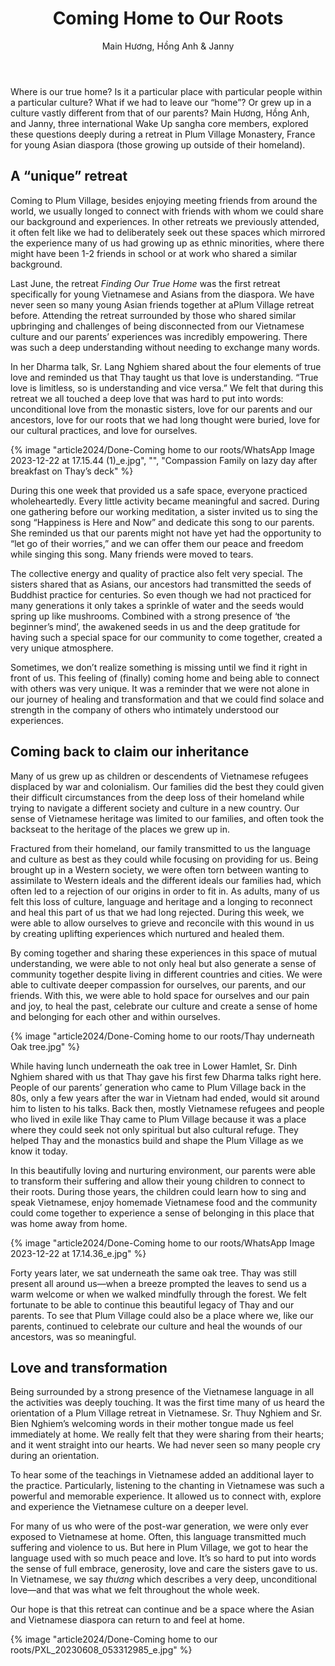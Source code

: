 ﻿---
title: Coming Home to Our Roots
author: Main Hương, Hồng Anh & Janny
---

<!-- https://plumvillage.org/articles/coming-home-to-our-roots -->

<p class="editors-preface">Where is our true home? Is it a particular place with particular people within a particular culture? What if we had to leave our “home”? Or grew up in a culture vastly different from that of our parents? Main Hương, Hồng Anh, and Janny, three international Wake Up sangha core members, explored these questions deeply during a retreat in Plum Village Monastery, France for young Asian diaspora (those growing up outside of their homeland).</p>

## A “unique” retreat

Coming to Plum Village, besides enjoying meeting friends from around the world, we usually longed to connect with friends with whom we could share our background and experiences. In other retreats we previously attended, it often felt like we had to deliberately seek out these spaces which mirrored the experience many of us had growing up as ethnic minorities, where there might have been 1-2 friends in school or at work who shared a similar background.

Last June, the retreat *Finding Our True Home* was the first retreat specifically for young Vietnamese and Asians from the diaspora. We have never seen so many young Asian friends together at aPlum Village retreat before. Attending the retreat surrounded by those who shared similar upbringing and challenges of being disconnected from our Vietnamese culture and our parents’ experiences was incredibly empowering. There was such a deep understanding without needing to exchange many words. 

In her Dharma talk, Sr. Lang Nghiem shared about the four elements of true love and reminded us that Thay taught us that love is understanding. “True love is limitless, so is understanding and vice versa.” We felt that during this retreat we all touched a deep love that was hard to put into words: unconditional love from the monastic sisters, love for our parents and our ancestors, love for our roots that we had long thought were buried, love for our cultural practices, and love for ourselves.

<div class="removeTopMarginInFollowingElem"></div>

{% image "article2024/Done-Coming home to our roots/WhatsApp Image 2023-12-22 at 17.15.44 (1)_e.jpg", "", "Compassion Family on lazy day after breakfast on Thay’s deck" %}

During this one week that provided us a safe space, everyone practiced wholeheartedly. Every little activity became meaningful and sacred.  During one gathering before our working meditation, a sister invited us to sing the song “Happiness is Here and Now” and dedicate this song to our parents. She reminded us that our parents might not have yet had the opportunity to “let go of their worries,” and we can offer them our peace and freedom while singing this song. Many friends were moved to tears.

The collective energy and quality of practice also felt very special. The sisters shared that as Asians, our ancestors had transmitted the seeds of Buddhist practice for centuries. So even though we had not practiced for many generations it only takes a sprinkle of water and the seeds would spring up like mushrooms. Combined with a strong presence of ‘the beginner’s mind’, the awakened seeds in us and the deep gratitude for having such a special space for our community to come together, created a very unique atmosphere.

Sometimes, we don’t realize something is missing until we find it right in front of us. This feeling of (finally) coming home and being able to connect with others was very unique. It was a reminder that we were not alone in our journey of healing and transformation and that we could find solace and strength in the company of others who intimately understood our experiences.

## Coming back to claim our inheritance

Many of us grew up as children or descendents of Vietnamese refugees displaced by war and colonialism. Our families did the best they could given their difficult circumstances from the deep loss of their homeland while trying to navigate a different society and culture in a new country. Our sense of Vietnamese heritage was limited to our families, and often took the backseat to the heritage of the places we grew up in.

Fractured from their homeland, our family transmitted to us the language and culture as best as they could while focusing on providing for us. Being brought up in a Western society, we were often torn between wanting to assimilate to Western ideals and the different ideals our families had, which often led to a rejection of our origins in order to fit in. As adults, many of us felt this loss of culture, language and heritage and a longing to reconnect and heal this part of us that we had long rejected. During this week, we were able to allow ourselves to grieve and reconcile with this wound in us by creating uplifting experiences which nurtured and healed them.

By coming together and sharing these experiences in this space of mutual understanding, we were able to not only heal but also generate a sense of community together despite living in different countries and cities. We were able to cultivate deeper compassion for ourselves, our parents, and our friends. With this, we were able to hold space for ourselves and our pain and joy, to heal the past, celebrate our culture and create a sense of home and belonging for each other and within ourselves.

{% image "article2024/Done-Coming home to our roots/Thay underneath Oak tree.jpg" %}

While having lunch underneath the oak tree in Lower Hamlet, Sr. Dinh Nghiem shared with us that Thay gave his first few Dharma talks right here. People of our parents’ generation who came to Plum Village back in the 80s, only a few years after the war in Vietnam had ended, would sit around him to listen to his talks. Back then, mostly Vietnamese refugees and people who lived in exile like Thay came to Plum Village because it was a place where they could seek not only spiritual but also cultural refuge. They helped Thay and the monastics build and shape the Plum Village as we know it today.

In this beautifully loving and nurturing environment, our parents were able to transform their suffering and allow their young children to connect to their roots. During those years, the children could learn how to sing and speak Vietnamese, enjoy homemade Vietnamese food and the community could come together to experience a sense of belonging in this place that was home away from home. 

{% image "article2024/Done-Coming home to our roots/WhatsApp Image 2023-12-22 at 17.14.36_e.jpg" %}

Forty years later, we sat underneath the same oak tree. Thay was still present all around us—when a breeze prompted the leaves to send us a warm welcome or when we walked mindfully through the forest. We felt fortunate to be able to continue this beautiful legacy of Thay and our parents. To see that Plum Village could also be a place where we, like our parents, continued to celebrate our culture and heal the wounds of our ancestors, was so meaningful.

## Love and transformation

Being surrounded by a strong presence of the Vietnamese language in all the activities was deeply touching. It was the first time many of us heard the orientation of a Plum Village retreat in Vietnamese. Sr. Thuy Nghiem and Sr. Bien Nghiem’s welcoming words in their mother tongue made us feel immediately at home. We really felt that they were sharing from their hearts; and it went straight into our hearts. We had never seen so many people cry during an orientation.

To hear some of the teachings in Vietnamese added an additional layer to the practice. Particularly, listening to the chanting in Vietnamese was such a powerful and memorable experience. It allowed us to connect with, explore and experience the Vietnamese culture on a deeper level.

For many of us who were of the post-war generation, we were only ever exposed to Vietnamese at home. Often, this language transmitted much suffering and violence to us. But here in Plum Village, we got to hear the language used with so much peace and love. It’s so hard to put into words the sense of full embrace, generosity, love and care the sisters gave to us. In Vietnamese, we say *thương* which describes a very deep, unconditional love—and that was what we felt throughout the whole week. 

Our hope is that this retreat can continue and be a space where the Asian and Vietnamese diaspora can return to and feel at home.

<div class="article-end"></div>

{% image "article2024/Done-Coming home to our roots/PXL_20230608_053312985_e.jpg" %}
